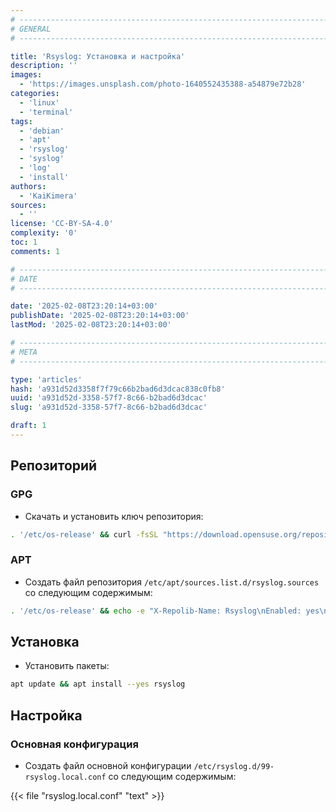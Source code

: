```yaml
---
# -------------------------------------------------------------------------------------------------------------------- #
# GENERAL
# -------------------------------------------------------------------------------------------------------------------- #

title: 'Rsyslog: Установка и настройка'
description: ''
images:
  - 'https://images.unsplash.com/photo-1640552435388-a54879e72b28'
categories:
  - 'linux'
  - 'terminal'
tags:
  - 'debian'
  - 'apt'
  - 'rsyslog'
  - 'syslog'
  - 'log'
  - 'install'
authors:
  - 'KaiKimera'
sources:
  - ''
license: 'CC-BY-SA-4.0'
complexity: '0'
toc: 1
comments: 1

# -------------------------------------------------------------------------------------------------------------------- #
# DATE
# -------------------------------------------------------------------------------------------------------------------- #

date: '2025-02-08T23:20:14+03:00'
publishDate: '2025-02-08T23:20:14+03:00'
lastMod: '2025-02-08T23:20:14+03:00'

# -------------------------------------------------------------------------------------------------------------------- #
# META
# -------------------------------------------------------------------------------------------------------------------- #

type: 'articles'
hash: 'a931d52d3358f7f79c66b2bad6d3dcac838c0fb8'
uuid: 'a931d52d-3358-57f7-8c66-b2bad6d3dcac'
slug: 'a931d52d-3358-57f7-8c66-b2bad6d3dcac'

draft: 1
---
```




<!--more-->

## Репозиторий

### GPG

- Скачать и установить ключ репозитория:

```bash
. '/etc/os-release' && curl -fsSL "https://download.opensuse.org/repositories/home:rgerhards/Debian_${VERSION_ID}/Release.key" | gpg --dearmor -o '/etc/apt/keyrings/rsyslog.gpg'
```

### APT

- Создать файл репозитория `/etc/apt/sources.list.d/rsyslog.sources` со следующим содержимым:

```bash
. '/etc/os-release' && echo -e "X-Repolib-Name: Rsyslog\nEnabled: yes\nTypes: deb\nURIs: http://download.opensuse.org/repositories/home:/rgerhards/Debian_${VERSION_ID}/\nSuites: /\nArchitectures: $( dpkg --print-architecture )\nSigned-By: /etc/apt/keyrings/rsyslog.gpg\n" | tee '/etc/apt/sources.list.d/rsyslog.sources' > '/dev/null'
```

## Установка

- Установить пакеты:

```bash
apt update && apt install --yes rsyslog
```

## Настройка

### Основная конфигурация

- Создать файл основной конфигурации `/etc/rsyslog.d/99-rsyslog.local.conf` со следующим содержимым:

{{< file "rsyslog.local.conf" "text" >}}
